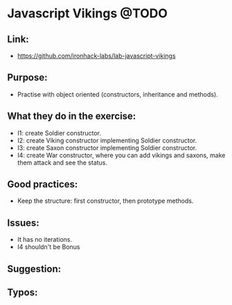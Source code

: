 # Javascript Vikings @TODO

## Link:
  - https://github.com/ironhack-labs/lab-javascript-vikings
## Purpose:
  - Practise with object oriented (constructors, inheritance and methods).
## What they do in the exercise:
  - I1: create Soldier constructor.
  - I2: create Viking constructor implementing Soldier constructor.
  - I3: create Saxon constructor implementing Soldier constructor.
  - I4: create War constructor, where you can add vikings and saxons, make them attack and see the status.
## Good practices:
  - Keep the structure: first constructor, then prototype methods.
## Issues:
  - It has no iterations.
  - I4 shouldn't be Bonus
## Suggestion:

## Typos:
